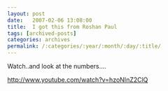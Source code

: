 ```yaml
---
layout: post
date:	2007-02-06 13:08:00
title:  I got this from Roshan Paul
tags: [archived-posts]
categories: archives
permalink: /:categories/:year/:month/:day/:title/
---
```

Watch..and look at the numbers....

http://www.youtube.com/watch?v=hzoNInZ2ClQ
